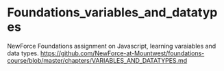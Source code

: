 # Foundations_variables_and_datatypes
NewForce Foundations assignment on Javascript, learning varaiables and data types.
https://github.com/NewForce-at-Mountwest/foundations-course/blob/master/chapters/VARIABLES_AND_DATATYPES.md

